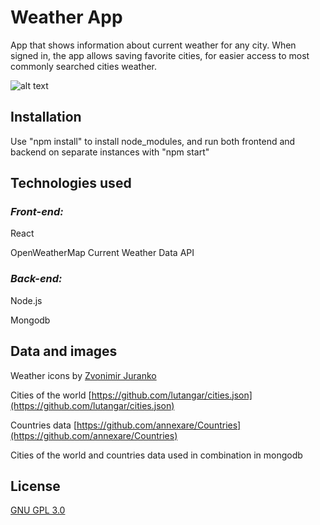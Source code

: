 
# Weather App

App that shows information about current weather for any city. When signed in, the app allows saving favorite cities, for easier access to most commonly searched cities weather.


![alt text](https://github.com/felixv99/weatherapp/preview.png "Weather app preview")
## Installation

Use "npm install" to install node_modules, and run both frontend and backend on separate instances with "npm start"



## Technologies used
 

### *Front-end:*
React

OpenWeatherMap Current Weather Data API

### *Back-end:*
Node.js

Mongodb

## Data and images

Weather icons by [Zvonimir Juranko](https://www.figma.com/@zvosh)

Cities of the world [https://github.com/lutangar/cities.json](https://github.com/lutangar/cities.json)

Countries data [https://github.com/annexare/Countries](https://github.com/annexare/Countries)

Cities of the world and countries data used in combination in mongodb

## License

[GNU GPL 3.0](https://www.gnu.org/licenses/gpl-3.0.html)